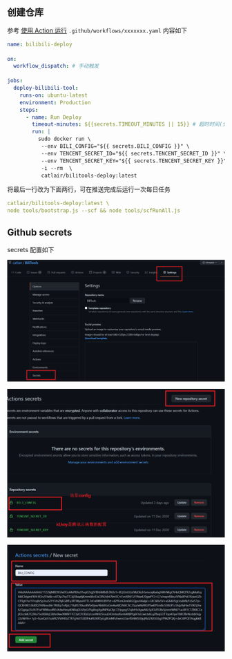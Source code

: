 ## 创建仓库

参考 [使用 Action 运行](./使用Action运行.md)
`.github/workflows/xxxxxxx.yaml` 内容如下

```yaml
name: bilibili-deploy

on:
  workflow_dispatch: # 手动触发

jobs:
  deploy-bilibili-tool:
    runs-on: ubuntu-latest
    environment: Production
    steps:
      - name: Run Deploy
        timeout-minutes: ${{secrets.TIMEOUT_MINUTES || 15}} # 超时时间(分钟)
        run: |
          sudo docker run \
           --env BILI_CONFIG="${{ secrets.BILI_CONFIG }}" \
           --env TENCENT_SECRET_ID="${{ secrets.TENCENT_SECRET_ID }}" \
           --env TENCENT_SECRET_KEY="${{ secrets.TENCENT_SECRET_KEY }}" \
           -i --rm  \
           catlair/bilitools-deploy:latest
```

将最后一行改为下面两行，可在推送完成后运行一次每日任务

```yaml
catlair/bilitools-deploy:latest \
node tools/bootstrap.js --scf && node tools/scfRunAll.js
```

## Github secrets

secrets 配置如下

![setting](images/119254819-25c04b80-bbeb-11eb-9aec-67977eb7ddba.png)

![setting-new](images/119254821-2822a580-bbeb-11eb-8b41-fd5bbac584fc.png)

![setting-new-2](images/119254825-29ec6900-bbeb-11eb-9bea-22b08d402916.png)
